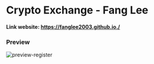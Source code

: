 # Crypto Exchange - Fang Lee
#### Link website: https://fanglee2003.github.io./

### Preview
![preview-register](https://user-images.githubusercontent.com/75077747/169092886-24123d8b-7908-4cfe-9248-2b995d4a6ab1.png)
